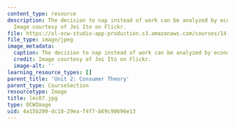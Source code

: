 ```yaml
---
content_type: resource
description: The decision to nap instead of work can be analyzed by economic tools.
  Image courtesy of Joi Ito on Flickr.
file: https://ol-ocw-studio-app-production.s3.amazonaws.com/courses/14-01sc-principles-of-microeconomics-fall-2011/4a15b200dc1829eaf4f7b69c90696e13_lec07.jpg
file_type: image/jpeg
image_metadata:
  caption: The decision to nap instead of work can be analyzed by economic tools.
  credit: Image courtesy of Joi Ito on Flickr.
  image-alt: ''
learning_resource_types: []
parent_title: 'Unit 2: Consumer Theory'
parent_type: CourseSection
resourcetype: Image
title: lec07.jpg
type: OCWImage
uid: 4a15b200-dc18-29ea-f4f7-b69c90696e13
---
```

